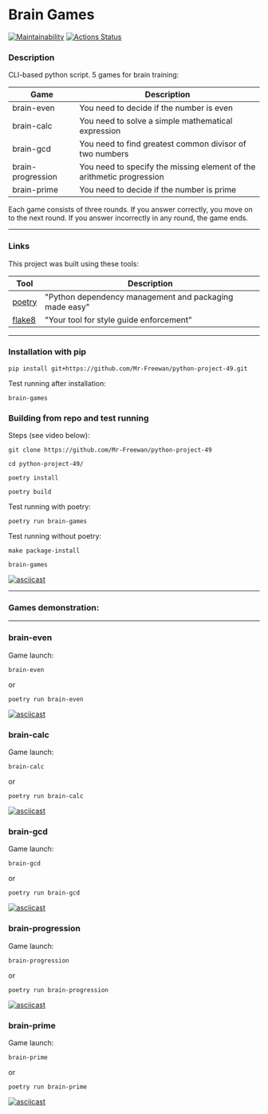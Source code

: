 # Brain Games

[![Maintainability](https://api.codeclimate.com/v1/badges/1882f65ff1ef2ea1ac3f/maintainability)](https://codeclimate.com/github/Mr-Freewan/python-project-49/maintainability)
[![Actions Status](https://github.com/Mr-Freewan/python-project-49/workflows/hexlet-check/badge.svg)](https://github.com/Mr-Freewan/python-project-49/actions)

### Description

CLI-based python script. 5 games for brain training:

| Game                | Description                                                              |
|---------------------|--------------------------------------------------------------------------|
| brain-even          | You need to decide if the number is even                                 |
| brain-calc          | You need to solve a simple mathematical expression                       |
| brain-gcd           | You need to find greatest common divisor of two numbers                  |
| brain-progression   | You need to specify the missing element of the arithmetic progression    |
| brain-prime         | You need to decide if the number is prime                                |

Each game consists of three rounds. If you answer correctly, you move on to the next round. If you answer incorrectly in any round, the game ends.

---

### Links

This project was built using these tools:

| Tool                                                                        | Description                                             |
|-----------------------------------------------------------------------------|---------------------------------------------------------|
| [poetry](https://python-poetry.org/)                                        | "Python dependency management and packaging made easy"  |
| [flake8](https://flake8.pycqa.org/)                                         | "Your tool for style guide enforcement"                 |

---

### Installation with pip

    pip install git+https://github.com/Mr-Freewan/python-project-49.git
    
Test running after installation:

    brain-games

### Building from repo and test running
Steps (see video below):

    git clone https://github.com/Mr-Freewan/python-project-49

    cd python-project-49/

    poetry install

    poetry build

Test running with poetry:

    poetry run brain-games

Test running without poetry:

    make package-install

    brain-games

[![asciicast](https://asciinema.org/a/hYQNtkBxCGTnsVuZxs9v9ivAY.svg)](https://asciinema.org/a/hYQNtkBxCGTnsVuZxs9v9ivAY)

---

### Games demonstration:

---

### brain-even

Game launch:

    brain-even

or

    poetry run brain-even

[![asciicast](https://asciinema.org/a/fpz9loLHv1wHWKhZqPWVVOL66.svg)](https://asciinema.org/a/fpz9loLHv1wHWKhZqPWVVOL66)

### brain-calc

Game launch:

    brain-calc

or

    poetry run brain-calc

[![asciicast](https://asciinema.org/a/uRWmeOM16gsRtOKBUceeWZPA9.svg)](https://asciinema.org/a/uRWmeOM16gsRtOKBUceeWZPA9)

### brain-gcd

Game launch:

    brain-gcd

or

    poetry run brain-gcd

[![asciicast](https://asciinema.org/a/NuZpqI3mQKiT0o1swWiyox2E6.svg)](https://asciinema.org/a/NuZpqI3mQKiT0o1swWiyox2E6)

### brain-progression

Game launch:

    brain-progression

or

    poetry run brain-progression

[![asciicast](https://asciinema.org/a/FTwWYGbgJcKiw6a7hhiDt0gU2.svg)](https://asciinema.org/a/FTwWYGbgJcKiw6a7hhiDt0gU2)

### brain-prime

Game launch:

    brain-prime

or

    poetry run brain-prime

[![asciicast](https://asciinema.org/a/IJ1aoIilIDD6h8m3yzqrTA359.svg)](https://asciinema.org/a/IJ1aoIilIDD6h8m3yzqrTA359)
